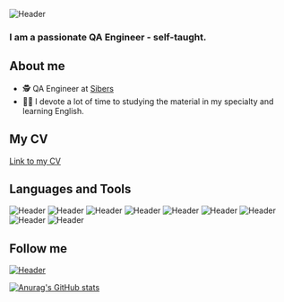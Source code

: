 ![Header](https://github.com/biryukv96/biryukv96/blob/main/assets/undefined%20-%20Imgur%20(1).gif)
### I am a passionate QA Engineer - self-taught.

## About me

- 🕵 QA Engineer at [Sibers](https://sibers.com/)
- 👨‍💻 I devote a lot of time to studying the material in my specialty and learning English.

## My CV
[Link to my CV](https://drive.google.com/file/d/1T9yDps1ad79t9hNz6SlvWlT9eH76M-he/view?usp=sharing)

## Languages and Tools
![Header](https://img.shields.io/badge/Trello-090909?style=for-the-badge&logo=Trello)
![Header](https://img.shields.io/badge/Postman-090909?style=for-the-badge&logo=Postman)
![Header](https://img.shields.io/badge/Swagger-090909?style=for-the-badge&logo=Swagger)
![Header](https://img.shields.io/badge/MySQL-090909?style=for-the-badge&logo=MySQL)
![Header](https://img.shields.io/badge/DevTools-090909?style=for-the-badge&logo=GoogleChrome)
![Header](https://img.shields.io/badge/Figma-090909?style=for-the-badge&logo=Figma)
![Header](https://img.shields.io/badge/Xcode-090909?style=for-the-badge&logo=Xcode)
![Header](https://img.shields.io/badge/Appium-090909?style=for-the-badge&logo=GoogleChrome)
![Header](https://img.shields.io/badge/CharlesProxy-090909?style=for-the-badge)

## Follow me
[![Header](https://img.shields.io/badge/LinkedIn-090909?style=for-the-badge&logo=LinkedIn)](https://www.linkedin.com/in/vasily-biryuk-65102424b/?locale=en_US)

[![Anurag's GitHub stats](https://github-readme-stats.vercel.app/api?username=biryukv96&show_icons=true&theme=dracula)](https://github.com/anuraghazra/github-readme-stats)